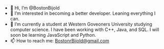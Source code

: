 - 👋 Hi, I’m @BostonBijold
- 👀 I’m interested in becoming a better developer. Leaning everything I can. 
- 🌱 I’m currently a student at Western Goveoners University studying computer science. I have been working with C++, Java, and SQL. I will soon be learning JavaScript and Python.
- 📫 How to reach me: BostonrBijold@gmail.com

<!---
BostonBijold/BostonBijold is a ✨ special ✨ repository because its `README.md` (this file) appears on your GitHub profile.
You can click the Preview link to take a look at your changes.
--->
